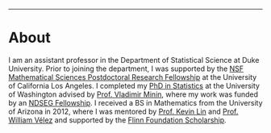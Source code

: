---
# [](#header-1)About

I am an assistant professor in the Department of Statistical Science at Duke University. Prior to joining the department, I was supported by the [NSF Mathematical Sciences Postdoctoral Research Fellowship](https://www.nsf.gov/awardsearch/showAward?AWD_ID=1606177) at the University of California Los Angeles. I completed my [PhD in Statistics](https://digital.lib.washington.edu/researchworks/handle/1773/37251) at the University of Washington advised by [Prof. Vladimir Minin](http://vnminin.github.io/), where my work was funded by an [NDSEG Fellowship](https://www.ams.org/news?news_id=1656). I received a BS in Mathematics from the University of Arizona in 2012, where I was mentored by [Prof. Kevin Lin](http://math.arizona.edu/~klin/index.php) and [Prof. William Vélez](http://math.arizona.edu/~velez/) and supported by the [Flinn Foundation Scholarship](https://www.flinn.org/flinn-scholars/). 

&nbsp;


